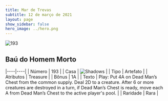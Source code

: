 ```yaml
---
title: Mar de Trevas
subtitle: 12 de março de 2021
layout: page
show_sidebar: false
hero_image: ../hero.png
---
```


![193](https://cdn.keyforgegame.com/media/card_front/pt/496_193_GJC58WG3VFV4_pt.png)

## Baú do Homem Morto

|----|----|
| Número | 193 |
| Casa | ![Shadows](https://archonarcana.com/images/thumb/e/ee/Shadows.png/22px-Shadows.png "Sombras") |
| Tipo | Artefato |
| Atributos | Treasure |
| Bônus | 1A |
| Texto | Play: Put 4A on Dead Man’s Chest from the common supply. Deal 2D to a creature.  After 6 or more creatures are destroyed in a turn, if Dead Man’s Chest is ready, move each A from Dead Man’s Chest to the active player's pool. |
| Raridade | Rara |
